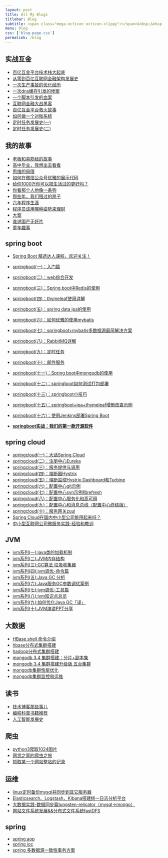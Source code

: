 ```yaml
---
layout: post
title: All My Blogs
titlebar: Blog
subtitle: <span class="mega-octicon octicon-clippy"></span>&nbsp;&nbsp; Take notes about everything new
menu: blog
css: ['blog-page.css']
permalink: /blog
---
```



## 实战互金

- [百亿互金平台技术栈大起底](http://www.wuyongyao.com/arch/2017/06/30/technology-stack.html)
- [从零到百亿互联网金融架构发展史](http://www.wuyongyao.com/%E6%9E%B6%E6%9E%84/2017/01/10/%E4%BB%8E%E9%9B%B6%E5%88%B0%E7%99%BE%E4%BA%BF%E4%BA%92%E8%81%94%E7%BD%91%E9%87%91%E8%9E%8D%E6%9E%B6%E6%9E%84%E5%8F%91%E5%B1%95%E5%8F%B2.html)
- [一次生产事故的优化经历](http://www.wuyongyao.com/%E4%BC%98%E5%8C%96/2017/02/06/%E4%B8%80%E6%AC%A1%E7%94%9F%E4%BA%A7%E4%BA%8B%E6%95%85%E7%9A%84%E4%BC%98%E5%8C%96%E7%BB%8F%E5%8E%86.html)  
- [一次dns缓存引发的惨案](http://www.wuyongyao.com/%E4%BC%98%E5%8C%96/2017/02/09/%E4%B8%80%E6%AC%A1dns%E7%BC%93%E5%AD%98%E5%BC%95%E5%8F%91%E7%9A%84%E6%83%A8%E6%A1%88.html)  
- [一个脚本引发的血案](http://www.wuyongyao.com/%E4%BC%98%E5%8C%96/2017/02/12/%E4%B8%80%E4%B8%AA%E8%84%9A%E6%9C%AC%E5%BC%95%E5%8F%91%E7%9A%84%E8%A1%80%E6%A1%88.html)  
- [互联网金融大战黑客](http://www.wuyongyao.com/%E4%BC%98%E5%8C%96/2017/02/15/%E4%BA%92%E8%81%94%E7%BD%91%E9%87%91%E8%9E%8D%E5%A4%A7%E6%88%98%E9%BB%91%E5%AE%A2.html)  
- [百亿互金平台救火故事](http://www.wuyongyao.com/%E4%BC%98%E5%8C%96/2017/02/16/%E7%99%BE%E4%BA%BF%E4%BA%92%E9%87%91%E5%B9%B3%E5%8F%B0%E6%95%91%E7%81%AB%E6%95%85%E4%BA%8B.html)  
- [如何做一个对账系统](http://www.wuyongyao.com/pay/2017/06/13/reconciliation-system.html)  
- [定时任务发展史(一)](http://www.wuyongyao.com/java/2017/06/28/timer-task-develop-1.html)  
- [定时任务发展史(二)](http://www.wuyongyao.com/java/2017/06/29/timer-task-develop-2.html)  

## 我的故事

- [老板和易筋经的故事](http://www.wuyongyao.com/blog/2017/09/17/boss-anxious.html)  
- [高中毕业，我想出去看看](http://www.wuyongyao.com/life/2017/07/03/pingjing-life.html)  
- [思维的局限](http://www.wuyongyao.com/life/2017/05/19/Limitations-of-thinking.html)
- [如何在微信公众号优雅的展示代码](http://www.wuyongyao.com/other/2017/05/15/wechat-markdown.html)
- [给你1000万你可以把生活过的更好吗？](http://www.wuyongyao.com/life/2017/05/05/1000-and-life.html)
- [你看那个人他像一条狗](http://www.wuyongyao.com/career/2017/03/26/programmer-confused.html)
- [那些年，我们租过的房子](http://www.wuyongyao.com/life/2017/04/21/house-rented.html)
- [六年程序生涯](http://www.wuyongyao.com/%E5%85%AD%E5%B9%B4/2016/11/20/%E5%85%AD%E5%B9%B4%E7%A8%8B%E5%BA%8F%E7%94%9F%E6%B6%AF.html)
- [程序员该用哪种姿势来理财](http://www.wuyongyao.com/%E7%94%9F%E6%B4%BB/2016/05/08/%E7%A8%8B%E5%BA%8F%E5%91%98%E8%AF%A5%E7%94%A8%E5%93%AA%E7%A7%8D%E5%A7%BF%E5%8A%BF%E6%9D%A5%E7%90%86%E8%B4%A2.html)
- [大案](http://www.wuyongyao.com/life/2017/07/06/big-case.html)  
- [谁说国产无好片](http://www.wuyongyao.com/movie/2017/08/06/china-good-movie.html)  
- [童年趣事](http://www.wuyongyao.com/life/2017/07/29/childhood-fun.html)  


## spring boot 

- [Spring Boot 精选达人课程，欢迎关注！](http://gitbook.cn/gitchat/column/59f5daa149cd4330613605ba)  
- [springboot(一)：入门篇](http://www.wuyongyao.com/springboot/2016/01/06/springboot(%E4%B8%80)-%E5%85%A5%E9%97%A8%E7%AF%87.html)
- [springboot(二)：web综合开发](http://www.wuyongyao.com/springboot/2016/02/03/springboot(%E4%BA%8C)-web%E7%BB%BC%E5%90%88%E5%BC%80%E5%8F%91.html)
- [springboot(三)：Spring boot中Redis的使用](http://www.wuyongyao.com/springboot/2016/03/06/springboot(%E4%B8%89)-Spring-Boot%E4%B8%ADRedis%E7%9A%84%E4%BD%BF%E7%94%A8.html)
- [springboot(四)：thymeleaf使用详解](http://www.wuyongyao.com/springboot/2016/05/01/springboot(%E5%9B%9B)-thymeleaf%E4%BD%BF%E7%94%A8%E8%AF%A6%E8%A7%A3.html)
- [springboot(五)：spring data jpa的使用](http://www.wuyongyao.com/springboot/2016/08/20/springboot(%E4%BA%94)-spring-data-jpa%E7%9A%84%E4%BD%BF%E7%94%A8.html)
- [springboot(六)：如何优雅的使用mybatis](http://www.wuyongyao.com/springboot/2016/11/06/springboot(%E5%85%AD)-%E5%A6%82%E4%BD%95%E4%BC%98%E9%9B%85%E7%9A%84%E4%BD%BF%E7%94%A8mybatis.html)
- [springboot(七)：springboot+mybatis多数据源最简解决方案](http://www.wuyongyao.com/springboot/2016/11/25/springboot(%E4%B8%83)-springboot+mybatis%E5%A4%9A%E6%95%B0%E6%8D%AE%E6%BA%90%E6%9C%80%E7%AE%80%E8%A7%A3%E5%86%B3%E6%96%B9%E6%A1%88.html)
- [springboot(八)：RabbitMQ详解](http://www.wuyongyao.com/springboot/2016/11/30/springboot(%E5%85%AB)-RabbitMQ%E8%AF%A6%E8%A7%A3.html)
- [springboot(九)：定时任务](http://www.wuyongyao.com/springboot/2016/12/02/springboot(%E4%B9%9D)-%E5%AE%9A%E6%97%B6%E4%BB%BB%E5%8A%A1.html)
- [springboot(十)：邮件服务](http://www.wuyongyao.com/springboot/2017/05/06/springboot-mail.html)
- [springboot(十一)：Spring boot中mongodb的使用](http://www.wuyongyao.com/springboot/2017/05/08/springboot-mongodb.html)
- [springboot(十二)：springboot如何测试打包部署](http://www.wuyongyao.com/springboot/2017/05/09/springboot-deploy.html)
- [springboot(十三)：springboot小技巧](http://www.wuyongyao.com/springboot/2017/06/22/springboot-tips.html)
- [springboot(十五)：springboot+jpa+thymeleaf增删改查示例](http://www.wuyongyao.com/springboot/2017/09/23/spring-boot-jpa-thymeleaf-curd.html)  
- [springboot(十六)：使用Jenkins部署Spring Boot](http://www.wuyongyao.com/springboot/2017/11/11/springboot-jenkins.html)

- **[springboot实战：我们的第一款开源软件](http://www.wuyongyao.com/springboot/2016/09/26/springboot%E5%AE%9E%E6%88%98-%E6%88%91%E4%BB%AC%E7%9A%84%E7%AC%AC%E4%B8%80%E6%AC%BE%E5%BC%80%E6%BA%90%E8%BD%AF%E4%BB%B6.html)**

## spring cloud 

- [springcloud(一)：大话Spring Cloud](http://www.wuyongyao.com/springcloud/2017/05/01/simple-springcloud.html)
- [springcloud(二)：注册中心Eureka](http://www.wuyongyao.com/springcloud/2017/05/10/springcloud-eureka.html)
- [springcloud(三)：服务提供与调用](http://www.wuyongyao.com/springcloud/2017/05/12/eureka-provider-constomer.html)
- [springcloud(四)：熔断器Hystrix](http://www.wuyongyao.com/springcloud/2017/05/16/springcloud-hystrix.html)
- [springcloud(五)：熔断监控Hystrix Dashboard和Turbine](http://www.wuyongyao.com/springcloud/2017/05/18/hystrix-dashboard-turbine.html)
- [springcloud(六)：配置中心git示例](http://www.wuyongyao.com/springcloud/2017/05/22/springcloud-config-git.html)
- [springcloud(七)：配置中心svn示例和refresh](http://www.wuyongyao.com/springcloud/2017/05/23/springcloud-config-svn-refresh.html)
- [springcloud(八)：配置中心服务化和高可用](http://www.wuyongyao.com/springcloud/2017/05/25/springcloud-config-eureka.html)
- [springcloud(九)：配置中心和消息总线（配置中心终结版）](http://www.wuyongyao.com/springcloud/2017/05/26/springcloud-config-eureka-bus.html)
- [springcloud(十)：服务网关zuul](http://www.wuyongyao.com/springcloud/2017/06/01/gateway-service-zuul.html)  
- [Spring Cloud在国内中小型公司能用起来吗？](http://www.wuyongyao.com/springcloud/2017/09/11/can-use-springcloud.html)   
- [中小型互联网公司微服务实践-经验和教训](http://www.wuyongyao.com/springcloud/2017/10/19/micro-service-practice.html)


## JVM

- [jvm系列(一):java类的加载机制](http://www.wuyongyao.com/jvm/2017/08/19/class-loading-principle.html)
- [jvm系列(二):JVM内存结构](http://www.wuyongyao.com/jvm/2017/08/25/jvm-memory-structure.html)
- [jvm系列(三):GC算法 垃圾收集器](http://www.wuyongyao.com/jvm/2017/08/29/GC-garbage-collection.html)
- [jvm系列(四):jvm调优-命令篇](http://www.wuyongyao.com/jvm/2017/09/03/jvm-command.html)
- [jvm系列(五):Java GC 分析](http://www.wuyongyao.com/jvm/2017/09/18/GC-Analysis.html)
- [jvm系列(六):Java服务GC参数调优案例](http://www.wuyongyao.com/jvm/2017/09/19/GC-tuning.html)
- [jvm系列(七):jvm调优-工具篇](http://www.wuyongyao.com/java/2017/02/22/jvm-tool.html)
- [jvm系列(八):jvm知识点总览](http://www.wuyongyao.com/java/2017/03/01/jvm-overview.html)
- [jvm系列(九):如何优化Java GC「译」](http://www.wuyongyao.com/jvm/2017/09/21/How-to-optimize-Java-GC.html)
- [jvm系列(十):JVM演讲PPT分享](http://www.wuyongyao.com/jvm/2017/09/30/jvm-ppt.html)



## 大数据

- [HBase shell 命令介绍](http://www.wuyongyao.com/hbase/2017/07/28/hbase-shell.html)  
- [hbase分布式集群搭建](http://www.wuyongyao.com/hbase/2017/07/25/hbase-cluster-setup.html)  
- [hadoop分布式集群搭建](http://www.wuyongyao.com/hadoop/2017/07/24/hadoop-cluster-setup.html) 
- [mongodb 3.4 集群搭建：分片+副本集](http://www.wuyongyao.com/mongodb/2017/08/05/mongodb-cluster-setup.html)  
- [mongodb 3.4 集群搭建升级版 五台集群](http://www.wuyongyao.com/mongodb/2017/08/16/install-mongodb-cluster.html)  
- [mongodb集群性能优化](http://www.wuyongyao.com/mongodb/2017/09/01/mongodb-performance-optimization.html)  
- [mongodb集群监控和运维](http://www.wuyongyao.com/mongodb/2017/09/06/mongodb-operation.html) 


## 读书

- [技术博客那些事儿](http://www.wuyongyao.com/tech/2017/07/16/operating-technology-blog.html)  
- [编程科普书籍推荐](http://www.wuyongyao.com/book/2017/06/06/book-list.html)
- [人工智能发展史](http://www.wuyongyao.com/book/2017/06/10/intelligent-age.html)


## 爬虫

- [python3爬取1024图片](http://www.wuyongyao.com/python/2016/10/30/python3%E7%88%AC%E5%8F%961024%E5%9B%BE%E7%89%87.html)
- [网贷之家的爬虫之旅](http://www.cnblogs.com/wuyongyao/p/4423998.html)
- [抓取某一个网站整站的记录](http://www.cnblogs.com/wuyongyao/p/5446199.html)


## 运维

- [linux定时备份mysql并同步到其它服务器](http://www.wuyongyao.com/mysql/2016/09/09/linux%E5%AE%9A%E6%97%B6%E5%A4%87%E4%BB%BDmysql%E5%B9%B6%E5%90%8C%E6%AD%A5%E5%88%B0%E5%85%B6%E5%AE%83%E6%9C%8D%E5%8A%A1%E5%99%A8.html)
- [Elasticsearch、Logstash、Kibana搭建统一日志分析平台](http://www.cnblogs.com/wuyongyao/p/4933103.html)
- [大数据实践-数据同步篇tungsten-relicator（mysql-&gt;mongo）](http://www.cnblogs.com/wuyongyao/p/4918164.html)
- [网站文件系统发展&&分布式文件系统fastDFS](http://www.cnblogs.com/wuyongyao/p/5344857.html)


## spring 

- [spring aop](http://www.cnblogs.com/wuyongyao/p/5329550.html)
- [spring ioc](http://www.cnblogs.com/wuyongyao/p/5311360.html)
- [spring 多数据源一致性事务方案](http://www.cnblogs.com/wuyongyao/p/4977136.html)

